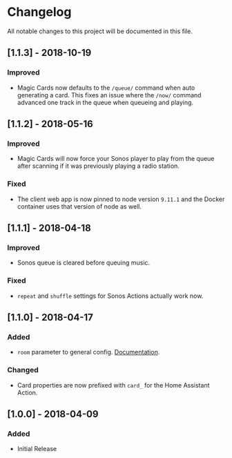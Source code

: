 # Changelog
All notable changes to this project will be documented in this file.

## [1.1.3] - 2018-10-19
### Improved
- Magic Cards now defaults to the `/queue/` command when auto generating a card. This fixes an issue where the `/now/` command advanced one track in the queue when queueing and playing.

## [1.1.2] - 2018-05-16
### Improved
- Magic Cards will now force your Sonos player to play from the queue after scanning if it was previously playing a radio station.

### Fixed
- The client web app is now pinned to node version `9.11.1` and the Docker container uses that version of node as well.

## [1.1.1] - 2018-04-18
### Improved
- Sonos queue is cleared before queuing music.

### Fixed
- `repeat` and `shuffle` settings for Sonos Actions actually work now.

## [1.1.0] - 2018-04-17
### Added
- `room` parameter to general config. [Documentation](/docs/install.md#room).

### Changed
- Card properties are now prefixed with `card_` for the Home Assistant Action.

## [1.0.0] - 2018-04-09
### Added
- Initial Release

